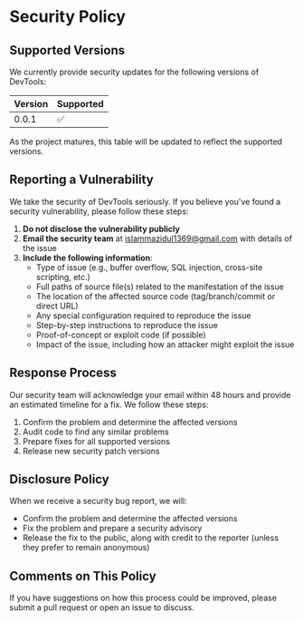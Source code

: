 # Security Policy

## Supported Versions

We currently provide security updates for the following versions of DevTools:

| Version | Supported          |
|---------|--------------------|
| 0.0.1   | :white_check_mark: |

As the project matures, this table will be updated to reflect the supported versions.

## Reporting a Vulnerability

We take the security of DevTools seriously. If you believe you've found a security vulnerability, please follow these steps:

1. **Do not disclose the vulnerability publicly**
2. **Email the security team** at [islammazidul1369@gmail.com](mailto:security@example.com) with details of the issue
3. **Include the following information**:
   - Type of issue (e.g., buffer overflow, SQL injection, cross-site scripting, etc.)
   - Full paths of source file(s) related to the manifestation of the issue
   - The location of the affected source code (tag/branch/commit or direct URL)
   - Any special configuration required to reproduce the issue
   - Step-by-step instructions to reproduce the issue
   - Proof-of-concept or exploit code (if possible)
   - Impact of the issue, including how an attacker might exploit the issue

## Response Process

Our security team will acknowledge your email within 48 hours and provide an estimated timeline for a fix. We follow these steps:

1. Confirm the problem and determine the affected versions
2. Audit code to find any similar problems
3. Prepare fixes for all supported versions
4. Release new security patch versions

## Disclosure Policy

When we receive a security bug report, we will:

- Confirm the problem and determine the affected versions
- Fix the problem and prepare a security advisory
- Release the fix to the public, along with credit to the reporter (unless they prefer to remain anonymous)

## Comments on This Policy

If you have suggestions on how this process could be improved, please submit a pull request or open an issue to discuss.
